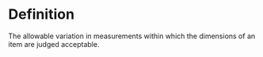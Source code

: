 # Definition

The allowable variation in measurements within which the dimensions of
an item are judged acceptable.
